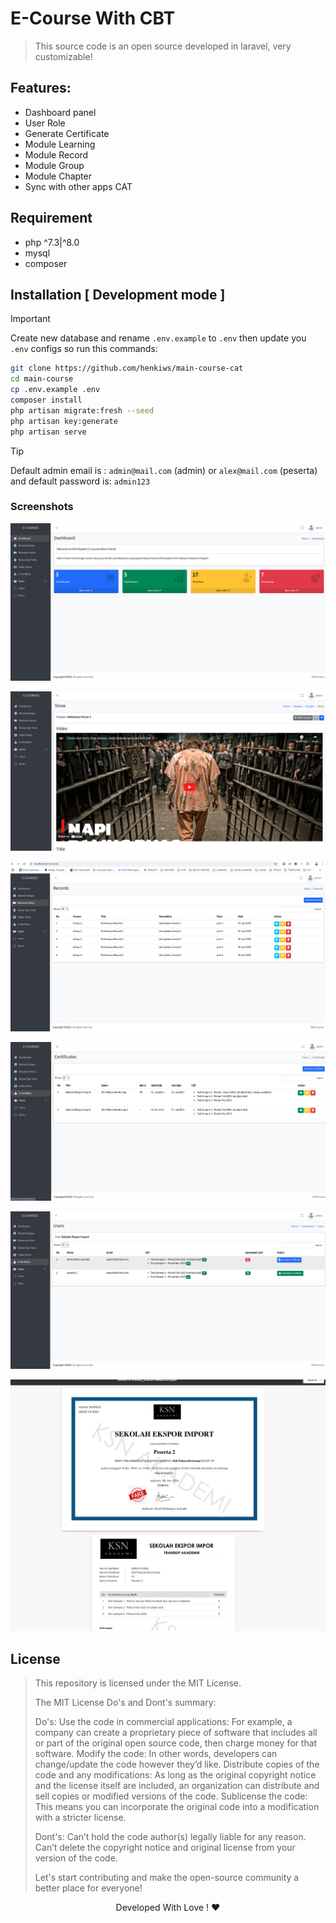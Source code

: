 # E-Course With CBT

> This source code is an open source developed in laravel, very customizable!

## Features:

- Dashboard panel
- User Role
- Generate Certificate
- Module Learning
- Module Record
- Module Group
- Module Chapter
- Sync with other apps CAT

## Requirement

- php ^7.3|^8.0
- mysql
- composer


## Installation [ Development mode ]

> [!IMPORTANT]  
> Create new database and rename `.env.example` to `.env` then update you `.env` configs so run this commands:

```bash
git clone https://github.com/henkiws/main-course-cat
cd main-course
cp .env.example .env
composer install
php artisan migrate:fresh --seed
php artisan key:generate
php artisan serve

```

> [!TIP]
> Default admin email is : `admin@mail.com` (admin) or `alex@mail.com` (peserta) and default password is: `admin123`

### Screenshots

![1](https://raw.githubusercontent.com/henkiws/main-course-cat/master/public/screenshots/1.png)

![2](https://raw.githubusercontent.com/henkiws/main-course-cat/master/public/screenshots/2.png)

![3](https://raw.githubusercontent.com/henkiws/main-course-cat/master/public/screenshots/3.png)

![4](https://raw.githubusercontent.com/henkiws/main-course-cat/master/public/screenshots/4.png)

![5](https://raw.githubusercontent.com/henkiws/main-course-cat/master/public/screenshots/5.png)

![6](https://raw.githubusercontent.com/henkiws/main-course-cat/master/public/screenshots/6.png)


## License
> This repository is licensed under the MIT License.
>
> The MIT License Do's and Dont's summary:
>
>Do's: Use the code in commercial applications: For example, a company can create a proprietary piece of software that includes all or part of the original open source code, then charge money for that software. Modify the code: In other words, developers can change/update the code however they’d like. Distribute copies of the code and any modifications: As long as the original copyright notice and the license itself are included, an organization can distribute and sell copies or modified versions of the code. Sublicense the code: This means you can incorporate the original code into a modification with a stricter license.
>
>Dont's: Can’t hold the code author(s) legally liable for any reason. Can’t delete the copyright notice and original license from your version of the code.
>
>Let's start contributing and make the open-source community a better place for everyone!

<p align="center"> 
    Developed With Love ! ❤️
</p>